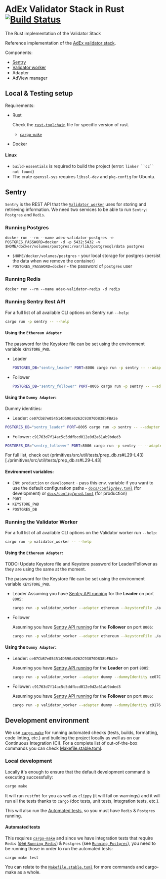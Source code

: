 # AdEx Validator Stack in Rust [![Build Status](https://travis-ci.com/AdExNetwork/adex-validator-stack-rust.svg?token=TBKq9g6p9sWDrzNyX4kC&branch=master)](https://travis-ci.com/AdExNetwork/adex-validator-stack-rust)

The Rust implementation of the Validator Stack

Reference implementation of the [AdEx validator stack](https://github.com/adexnetwork/adex-protocol#validator-stack-platform).

Components:

* [Sentry](#sentry)
* [Validator worker](#validator-worker)
* Adapter
* AdView manager

## Local & Testing setup

Requirements:

- Rust

  Check the [`rust-toolchain`](./rust-toolchain) file for specific version of rust.
  - [`cargo-make`](https://github.com/sagiegurari/cargo-make)
- Docker

#### Linux
- `build-essentials` is required to build the project (error: `linker ``cc`` not found`)
- The crate `openssl-sys` requires `libssl-dev` and `pkg-config` for Ubuntu.

## Sentry

`Sentry` is the REST API that the [`Validator worker`](#validator-worker) uses for storing and retrieving information.
We need two services to be able to run `Sentry`: `Postgres` and `Redis`.

### Running Postgres

`docker run --rm --name adex-validator-postgres -e POSTGRES_PASSWORD=docker -d -p 5432:5432 -v $HOME/docker/volumes/postgres:/var/lib/postgresql/data postgres`

- `$HOME/docker/volumes/postgres` - your local storage for postgres (persist the data when we remove the container)
- `POSTGRES_PASSWORD=docker` - the password of `postgres` user

### Running Redis

`docker run --rm --name adex-validator-redis -d redis`

### Running Sentry Rest API

For a full list of all available CLI options on Sentry run `--help`:

```bash
cargo run -p sentry -- --help
```

#### Using the `Ethereum Adapter`

The password for the Keystore file can be set using the environment variable `KEYSTORE_PWD`.

- Leader
    ```bash
    POSTGRES_DB="sentry_leader" PORT=8006 cargo run -p sentry -- --adapter ethereum --keystoreFile ./adapter/resources/keystore.json ./docs/config/dev.toml
    ```

- Follower
    ```bash
    POSTGRES_DB="sentry_follower" PORT=8006 cargo run -p sentry -- --adapter ethereum --keystoreFile ./adapter/resources/keystore.json ./docs/config/dev.toml
    ```

#### Using the `Dummy Adapter`:

Dummy identities:

- Leader: `ce07CbB7e054514D590a0262C93070D838bFBA2e`

```bash
POSTGRES_DB="sentry_leader" PORT=8005 cargo run -p sentry -- --adapter dummy --dummyIdentity ce07CbB7e054514D590a0262C93070D838bFBA2e ./docs/config/dev.toml
```
- Follower: `c91763d7f14ac5c5ddfbcd012e0d2a61ab9bded3`

```bash
POSTGRES_DB="sentry_follower" PORT=8006 cargo run -p sentry -- --adapter dummy --dummyIdentity c91763d7f14ac5c5ddfbcd012e0d2a61ab9bded3 ./docs/config/dev.toml
```

For full list, check out (primitives/src/util/tests/prep_db.rs#L29-L43)[./primitives/src/util/tests/prep_db.rs#L29-L43]

#### Environment variables:

- `ENV`: `production` or `development` - pass this env. variable if you want to use the default configuration paths - [`docs/config/dev.toml`](./docs/config/dev.toml) (for development) or [`docs/config/prod.toml`](./docs/config/prod.toml) (for production)
- `PORT`
- `KEYSTORE_PWD`
- `POSTGRES_DB`

### Running the Validator Worker

For a full list of all available CLI options on the Validator worker run `--help`:

```bash
cargo run -p validator_worker -- --help
```

#### Using the `Ethereum Adapter`:
TODO: Update Keystore file and Keystore password for Leader/Follower as they are using the same at the moment.

The password for the Keystore file can be set using the environment variable `KEYSTORE_PWD`.

- Leader
    Assuming you have [Sentry API running](#running-sentry-rest-api) for the **Leader** on port `8005`:

    ```bash
    cargo run -p validator_worker --adapter ethereum --keystoreFile ./adapter/resources/keystore.json --sentryUrl http://127.0.0.1:8005 ./docs/config/dev.toml
    ```

- Follower

    Assuming you have [Sentry API running](#running-sentry-rest-api) for the **Follower** on port `8006`:

    ```bash
    cargo run -p validator_worker --adapter ethereum --keystoreFile ./adapter/resources/keystore.json --sentryUrl http://127.0.0.1:8006 ./docs/config/dev.toml
    ```

#### Using the `Dummy Adapter`:
- Leader: `ce07CbB7e054514D590a0262C93070D838bFBA2e`

    Assuming you have [Sentry API running](#running-sentry-rest-api) for the **Leader** on port `8005`:

    ```bash
    cargo run -p validator_worker --adapter dummy --dummyIdentity ce07CbB7e054514D590a0262C93070D838bFBA2e --sentryUrl http://127.0.0.1:8005 ./docs/config/dev.toml
    ```

- Follower: `c91763d7f14ac5c5ddfbcd012e0d2a61ab9bded3`

    Assuming you have [Sentry API running](#running-sentry-rest-api) for the **Follower** on port `8006`:

    ```bash
    cargo run -p validator_worker --adapter dummy --dummyIdentity c91763d7f14ac5c5ddfbcd012e0d2a61ab9bded3 --sentryUrl http://127.0.0.1:8006 ./docs/config/dev.toml
    ```

## Development environment

We use [`cargo-make`](https://github.com/sagiegurari/cargo-make#overview) for running automated checks (tests, builds, formatting, code linting, etc.) and building the project locally
as well as on our Continuous Integration (CI). For a complete list of out-of-the-box commands you can check
[Makefile.stable.toml](https://github.com/sagiegurari/cargo-make/blob/master/src/lib/Makefile.stable.toml).

### Local development

Locally it's enough to ensure that the default development command is executing successfully:

```bash
cargo make
```

It will run `rustfmt` for you as well as `clippy` (it will fail on warnings) and it will run all the tests thanks to `cargo` (doc tests, unit tests, integration tests, etc.).

This will also run the [Automated tests](#automated-tests), so you must have `Redis` & `Postgres` running.

#### Automated tests

This requires [`cargo-make`](https://github.com/sagiegurari/cargo-make#overview) and since we have integration tests that require `Redis` ([see `Running Redis`](#running-redis)) & `Postgres` (see [`Running Postgres`](#running-postgres)), you need to be running those in order to run the automated tests:

`cargo make test`

You can relate to the [`Makefile.stable.toml`](https://github.com/sagiegurari/cargo-make/blob/master/src/lib/Makefile.stable.toml)
for more commands and cargo-make as a whole.
